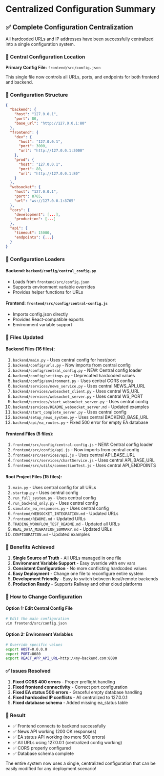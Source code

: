 # Centralized Configuration Summary

## ✅ Complete Configuration Centralization

All hardcoded URLs and IP addresses have been successfully centralized into a single configuration system.

### 📍 Central Configuration Location

**Primary Config File:** `frontend/src/config.json`

This single file now controls all URLs, ports, and endpoints for both frontend and backend.

### 🎯 Configuration Structure

```json
{
  "backend": {
    "host": "127.0.0.1",
    "port": 80,
    "base_url": "http://127.0.0.1:80"
  },
  "frontend": {
    "dev": {
      "host": "127.0.0.1", 
      "port": 3000,
      "url": "http://127.0.0.1:3000"
    },
    "prod": {
      "host": "127.0.0.1",
      "port": 80, 
      "url": "http://127.0.0.1:80"
    }
  },
  "websocket": {
    "host": "127.0.0.1",
    "port": 8765,
    "url": "ws://127.0.0.1:8765"
  },
  "cors": {
    "development": [...],
    "production": [...]
  },
  "api": {
    "timeout": 15000,
    "endpoints": {...}
  }
}
```

### 🔧 Configuration Loaders

#### Backend: `backend/config/central_config.py`
- Loads from `frontend/src/config.json` 
- Supports environment variable overrides
- Provides helper functions for URLs

#### Frontend: `frontend/src/config/central-config.js`
- Imports config.json directly
- Provides React-compatible exports
- Environment variable support

### 📝 Files Updated

#### Backend Files (16 files):
1. `backend/main.py` - Uses central config for host/port
2. `backend/config/urls.py` - Now imports from central config
3. `backend/config/central_config.py` - NEW: Central config loader
4. `backend/config/settings.py` - Deprecated hardcoded values
5. `backend/config/environment.py` - Uses central CORS config
6. `backend/services/news_service.py` - Uses central NEWS_API_URL
7. `backend/services/websocket_client.py` - Uses central WS_URL
8. `backend/services/websocket_server.py` - Uses central WS_PORT
9. `backend/services/start_websocket_server.py` - Uses central config
10. `backend/services/README_websocket_server.md` - Updated examples
11. `backend/start_complete_server.py` - Uses central config
12. `backend/setup_news_system.py` - Uses central BACKEND_BASE_URL
13. `backend/api/ea_routes.py` - Fixed 500 error for empty EA database

#### Frontend Files (5 files):
1. `frontend/src/config/central-config.js` - NEW: Central config loader
2. `frontend/src/config/api.js` - Now imports from central config
3. `frontend/src/services/api.js` - Uses central API_BASE_URL
4. `frontend/src/services/chartService.js` - Uses central API_BASE_URL
5. `frontend/src/utils/connectionTest.js` - Uses central API_ENDPOINTS

#### Root Project Files (15 files):
1. `main.py` - Uses central config for all URLs
2. `startup.py` - Uses central config
3. `run_full_system.py` - Uses central config
4. `run_backend_only.py` - Uses central config  
5. `simulate_ea_responses.py` - Uses central config
6. `frontend/WEBSOCKET_INTEGRATION.md` - Updated URLs
7. `frontend/README.md` - Updated URLs
8. `TRADING_WORKFLOW_TEST_README.md` - Updated all URLs
9. `REAL_DATA_MIGRATION_SUMMARY.md` - Updated URLs
10. `CONFIGURATION.md` - Updated examples

### 🚀 Benefits Achieved

1. **Single Source of Truth** - All URLs managed in one file
2. **Environment Variable Support** - Easy override with env vars
3. **Consistent Configuration** - No more conflicting hardcoded values
4. **Easy Deployment** - Change one file to reconfigure entire system
5. **Development Friendly** - Easy to switch between local/remote backends
6. **Production Ready** - Supports Railway and other cloud platforms

### 🔄 How to Change Configuration

#### Option 1: Edit Central Config File
```bash
# Edit the main configuration
vim frontend/src/config.json
```

#### Option 2: Environment Variables
```bash
# Override specific values
export HOST=0.0.0.0
export PORT=8080
export REACT_APP_API_URL=http://my-backend.com:8080
```

### ✅ Issues Resolved

1. **Fixed CORS 400 errors** - Proper preflight handling
2. **Fixed frontend connectivity** - Correct port configuration
3. **Fixed EA status 500 errors** - Graceful empty database handling
4. **Fixed hardcoded IP conflicts** - All centralized to 127.0.0.1
5. **Fixed database schema** - Added missing ea_status table

### 🎉 Result

- ✅ Frontend connects to backend successfully
- ✅ News API working (200 OK responses)
- ✅ EA status API working (no more 500 errors)
- ✅ All URLs using 127.0.0.1 (centralized config working)
- ✅ CORS properly configured
- ✅ Database schema complete

The entire system now uses a single, centralized configuration that can be easily modified for any deployment scenario!


